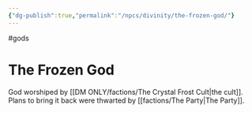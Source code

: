 ```yaml
---
{"dg-publish":true,"permalink":"/npcs/divinity/the-frozen-god/"}
---
```


#gods
# The Frozen God

God worshiped by [[DM ONLY/factions/The Crystal Frost Cult\|the cult]]. Plans to bring it back were thwarted by [[factions/The Party\|The Party]].